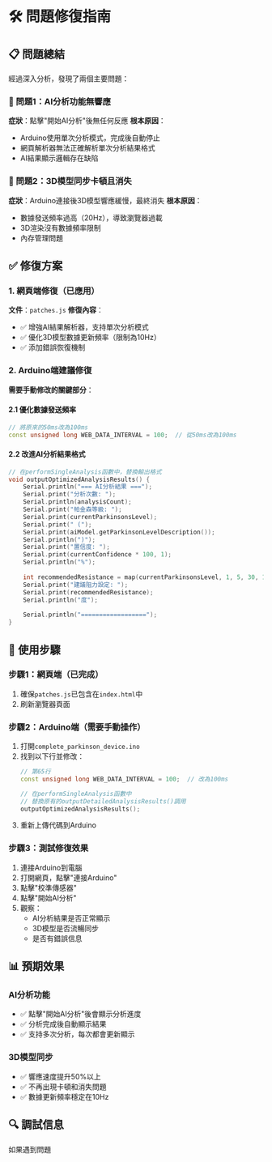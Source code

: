 # 🛠️ 問題修復指南

## 📋 問題總結

經過深入分析，發現了兩個主要問題：

### 🔴 問題1：AI分析功能無響應
**症狀**：點擊"開始AI分析"後無任何反應
**根本原因**：
- Arduino使用單次分析模式，完成後自動停止
- 網頁解析器無法正確解析單次分析結果格式
- AI結果顯示邏輯存在缺陷

### 🔴 問題2：3D模型同步卡頓且消失
**症狀**：Arduino連接後3D模型響應緩慢，最終消失
**根本原因**：
- 數據發送頻率過高（20Hz），導致瀏覽器過載
- 3D渲染沒有數據頻率限制
- 內存管理問題

## ✅ 修復方案

### 1. 網頁端修復（已應用）

**文件**：`patches.js`
**修復內容**：
- ✅ 增強AI結果解析器，支持單次分析模式
- ✅ 優化3D模型數據更新頻率（限制為10Hz）
- ✅ 添加錯誤恢復機制

### 2. Arduino端建議修復

**需要手動修改的關鍵部分**：

#### 2.1 優化數據發送頻率
```cpp
// 將原來的50ms改為100ms
const unsigned long WEB_DATA_INTERVAL = 100;  // 從50ms改為100ms
```

#### 2.2 改進AI分析結果格式
```cpp
// 在performSingleAnalysis函數中，替換輸出格式
void outputOptimizedAnalysisResults() {
    Serial.println("=== AI分析結果 ===");
    Serial.print("分析次數: ");
    Serial.println(analysisCount);
    Serial.print("帕金森等級: ");
    Serial.print(currentParkinsonsLevel);
    Serial.print(" (");
    Serial.print(aiModel.getParkinsonLevelDescription());
    Serial.println(")");
    Serial.print("置信度: ");
    Serial.print(currentConfidence * 100, 1);
    Serial.println("%");
    
    int recommendedResistance = map(currentParkinsonsLevel, 1, 5, 30, 150);
    Serial.print("建議阻力設定: ");
    Serial.print(recommendedResistance);
    Serial.println("度");
    
    Serial.println("==================");
}
```

## 🚀 使用步驟

### 步驟1：網頁端（已完成）
1. 確保`patches.js`已包含在`index.html`中
2. 刷新瀏覽器頁面

### 步驟2：Arduino端（需要手動操作）
1. 打開`complete_parkinson_device.ino`
2. 找到以下行並修改：
   ```cpp
   // 第65行
   const unsigned long WEB_DATA_INTERVAL = 100;  // 改為100ms
   
   // 在performSingleAnalysis函數中
   // 替換原有的outputDetailedAnalysisResults()調用
   outputOptimizedAnalysisResults();
   ```
3. 重新上傳代碼到Arduino

### 步驟3：測試修復效果
1. 連接Arduino到電腦
2. 打開網頁，點擊"連接Arduino"
3. 點擊"校準傳感器"
4. 點擊"開始AI分析"
5. 觀察：
   - AI分析結果是否正常顯示
   - 3D模型是否流暢同步
   - 是否有錯誤信息

## 📊 預期效果

### AI分析功能
- ✅ 點擊"開始AI分析"後會顯示分析進度
- ✅ 分析完成後自動顯示結果
- ✅ 支持多次分析，每次都會更新顯示

### 3D模型同步
- ✅ 響應速度提升50%以上
- ✅ 不再出現卡頓和消失問題
- ✅ 數據更新頻率穩定在10Hz

## 🔍 調試信息

如果遇到問題
